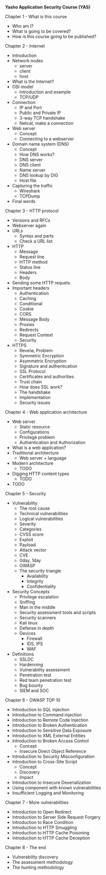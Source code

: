 **Yasho Application Security Course (YAS)**

Chapter 1 - What is this course

- Who am I?
- What is going to be covered?
- How is this course going to be published?

Chapter 2 - Internet
- Introduction
- Network nodes
	- server
	- client
	- host
- What is the Internet?
- OSI model
  - Introduction and example
  - TCP/UDP
- Connection
	- IP and Port
	- Public and Private IP
	- 3-way TCP handshake
	- Netcat, make a connection 
- Web server
	- Concept
	- Connecting to a webserver
- Domain name system (DNS)
	- Concept
	- How DNS works?
	- DNS server
	- DNS client
	- Name server
	- DNS lookup by DIG
	- Host file
- Capturing the traffic
	- Wireshark
	- TCPDump
- Final words

Chapter 3 - HTTP protocol
- Versions and RFCs
- Webserver again
- URLs
  - Syntax and parts
  - Check a URL list 
- HTTP
  - Message
  - Request line
  - HTTP method
  - Status line
  - Headers
  - Body
- Sending some HTTP requets
- Important headers
  - Authentication
  - Caching
  - Conditional
  - Cookie
  - CORS
  - Message Body
  - Proxies
  - Redirects
  - Request Context
  - Security
- HTTPS
  - Reveiw, Problem
  - Symmetric Encryption
  - Asymmetric Encryption
  - Signature and authentication
  - SSL Protocol
  - Certificates and authorities
  - Trust chain
  - How does SSL work?
  - The handshake
  - Implementation
  - Security issues

Chapter 4 - Web application architecture

- Web server
  - Static resource
  - Configurations
  - Privilege problem
  - Authentication and Authorization
- What is a web application?
- Traditional architecture
  - Web server + language
- Modern architecture
  - TODO
- Digging HTTP content types
  - TODO
- TODO

Chapter 5 - Security
- Vulnerability
  - The root cause
  - Technical vulnerabilities
  - Logical vulnerabilities
  - Severity
  - Categories
  - CVSS score
  - Exploit
  - Payload
  - Attack vector
  - CVE
  - 0day, 1day
  - OWASP
  - The security triangle
    - Availability
    - Integrity
    - Confidentiality
- Security Concepts
  - Privilege escalation
  - Sniffing
  - Man in the middle
  - Security assessment tools and scripts
  - Security scanners
  - Kali linux
  - Defense in depth
  - Devices
    - Firewall
    - IDS, IPS
    - WAF
- Definitions
  - SSLDC
  - Hardenning
  - Vulnerability assessment
  - Penetration test
  - Red team penetration test
  - Bug bounty
  - SIEM and SOC

Chapter 6 - OWASP TOP 10
- Introduction to SQL injection
- Introduction to Command injection
- Introduction to Remote Code Injection
- Introduction to Broken Authentication
- Introduction to Sensitive Data Exposure
- Introduction to XML External Entities
- Introduction to Broken Access Control
  - Concept
  - Insecure Direct Object Reference
- Introduction to Security Misconfiguration
- Introduction to Cross-Site Script
  - Concept
  - Discovery
  - Impact
- Introduction to Insecure Deserialization
- Using component with known vulnerabilities
- Insufficient Logging and Monitoring

Chapter 7 - More vulnerabilities
- Introduction to Open Redirect
- Introduction to Server Side Request Forgery
- Introduction to Race Condition
- Introduction to HTTP Smuggling
- Introduction to HTTP Cache Poisoning
- Introduction to HTTP Cache Deception

Chapter 8 - The end
- Vulnerability discovery
- The assessment methodology
- The hunting methodology
